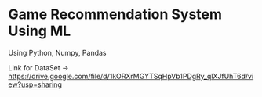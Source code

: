 # Game Recommendation System Using ML
Using Python, Numpy, Pandas

Link for DataSet -> https://drive.google.com/file/d/1kORXrMGYTSqHpVb1PDgRy_qlXJfUhT6d/view?usp=sharing
